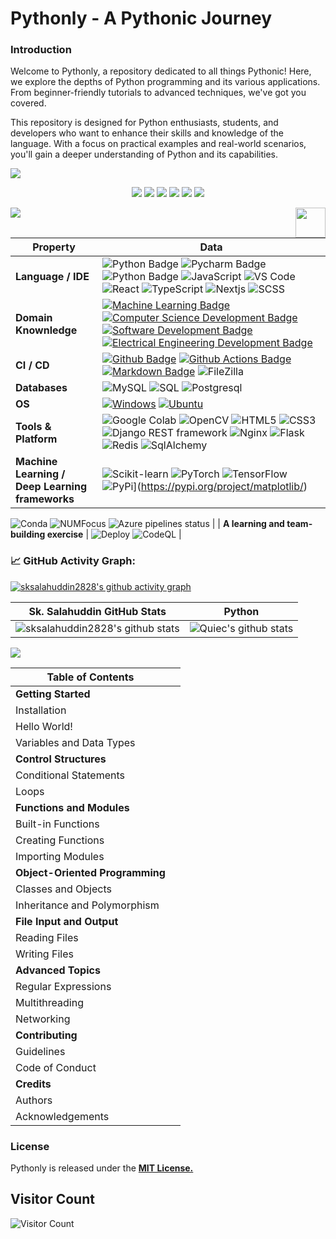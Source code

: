 <h1> Pythonly - A Pythonic Journey </h1>

<h3>Introduction</h3>

<p>Welcome to Pythonly, a repository dedicated to all things Pythonic! Here, we explore the depths of Python programming and its various applications. From beginner-friendly tutorials to advanced techniques, we've got you covered.

This repository is designed for Python enthusiasts, students, and developers who want to enhance their skills and knowledge of the language. With a focus on practical examples and real-world scenarios, you'll gain a deeper understanding of Python and its capabilities.</p>
![](assets/Bottom_up.svg)

<!--   my-icons -->
<p align="center">
    <a href="https://github.com/sksalahuddin2828/sksalahuddin2828"><img src="https://img.shields.io/badge/status-updating-brightgreen.svg"></a>
    <a href="https://github.com/python/cpython"><img src="https://img.shields.io/badge/Python-3.10-FF1493.svg"></a>
    <a href="https://github.com/sksalahuddin2828/sksalahuddin2828/graphs/contributors"><img src="https://img.shields.io/github/contributors/sksalahuddin2828/sksalahuddin2828?color=blue"></a>
    <a href="https://github.com/sksalahuddin2828/sksalahuddin2828/stargazers"><img src="https://img.shields.io/github/stars/sksalahuddin2828/sksalahuddin2828.svg?logo=github"></a>
    <a href="https://github.com/sksalahuddin2828/sksalahuddin2828/network/members"><img src="https://img.shields.io/github/forks/sksalahuddin2828/sksalahuddin2828.svg?color=blue&logo=github"></a>
    <a href="https://visitorbadge.io/status?path=sksalahuddin2828"><img src="https://api.visitorbadge.io/api/daily?path=sksalahuddin2828&labelColor=%23697689&countColor=%2337d67a&style=plastic&labelStyle=none" /></a>
    <!-- <img src="https://visitor-badge.glitch.me/badge?page_id=sksalahuddin2828.sksalahuddin2828" alt="visitors"/> -->
</p>

<!--   my-header-img -->
![](./src/header_.png)
<a href="https://www.python.org/"><img src="https://upload.wikimedia.org/wikipedia/commons/c/c3/Python-logo-notext.svg" align="right" height="48" width="48" ></a>

<!--   my-skils -->

| Property                                        | Data                                                                                                                                                                                                                                                                                                                                                                                                                                                                                                                                                                                                                                                                                                                                                                                                                                                                                                                                                                                                                                                                                                                                                                                                                                                                                                                                                                                                                                                                                                                                                                                                                                                                                                                                                                                                            |
|-------------------------------------------------|-----------------------------------------------------------------------------------------------------------------------------------------------------------------------------------------------------------------------------------------------------------------------------------------------------------------------------------------------------------------------------------------------------------------------------------------------------------------------------------------------------------------------------------------------------------------------------------------------------------------------------------------------------------------------------------------------------------------------------------------------------------------------------------------------------------------------------------------------------------------------------------------------------------------------------------------------------------------------------------------------------------------------------------------------------------------------------------------------------------------------------------------------------------------------------------------------------------------------------------------------------------------------------------------------------------------------------------------------------------------------------------------------------------------------------------------------------------------------------------------------------------------------------------------------------------------------------------------------------------------------------------------------------------------------------------------------------------------------------------------------------------------------------------------------------------------|
| **Language / IDE**                              | ![Python Badge](https://img.shields.io/badge/-Python-3776AB?style=flat&logo=Python&logoColor=white) ![Pycharm Badge](https://img.shields.io/badge/-Pycharm-3776AB?style=flat&logo=Pycharm&logoColor=white) ![Python Badge](https://img.shields.io/badge/-Django-3776AB?style=flat&logo=Django&logoColor=white) ![JavaScript](https://img.shields.io/badge/-JavaScript-F7DF1C?style=flat-square&logo=javascript&logoColor=white&color=%23FFCE5A) ![VS Code](https://img.shields.io/badge/VSCode-white?style=flat-square&logo=visualstudiocode&logoColor=0173C1) ![React](https://img.shields.io/badge/-React-202020?style=flat-square&logo=react) ![TypeScript](https://img.shields.io/badge/-TypeScript-007ACC?style=flat-square&logo=typescript&logoColor=white) ![Nextjs](https://img.shields.io/badge/-NextJS-000000?style=flat-square&logo=nextjs&logoColor=white) ![SCSS](https://img.shields.io/badge/-SCSS-94476E?style=flat-square&logo=SASS)                                                                                                                                                                                                                                                                                                                                                                                                                                                                                                                                                                                                                                                                                                                                                                                                                                                                                                                                                                                                                                                                                                                                                                                                                                                                                                                                                                                                                                                                                                                           |
| **Domain Knownledge**                           | [![Machine Learning Badge](https://img.shields.io/badge/-Machine%20Learning-01D277?style=flat&logoColor=white)](https://github.com/sksalahuddin2828/sksalahuddin2828) [![Computer Science Development Badge](https://img.shields.io/badge/-Computer%20Science-FAB040?style=flat&logoColor=white)](https://github.com/search?q=user%3Asksalahuddin2828&type=Repositories) [![Software Development Badge](https://img.shields.io/badge/-Software%20Development-FF6600?style=flat&logoColor=white)](https://github.com/search?q=user%3Asksalahuddin2828&type=Repositories) [![Electrical Engineering Development Badge](https://img.shields.io/badge/-Electrical%20Engineering-4C8CBF?style=flat&logoColor=white)](https://github.com/search?q=user%3Asksalahuddin2828&type=Repositories)                                                                                                                                                                                                                                                                                                                                                                                                                                                                                                                                                                                                                                                                                                                                                                                                                                                                                                                                                                                                                                                                                      |
| **CI / CD**                                     | [![Github Badge](https://img.shields.io/badge/-Github%20-2088FF?style=flat&logo=Github&logoColor=white)](https://github.com/sksalahuddin2828/sksalahuddin2828) [![Github Actions Badge](https://img.shields.io/badge/-Git%20-2088FF?style=flat&logo=Git&logoColor=white)](https://github.com/sksalahuddin2828/sksalahuddin2828) [![Markdown Badge](https://img.shields.io/badge/-Markdown-2088FF?style=flat&logo=Markdown&logoColor=white)](https://github.com/sksalahuddin2828/sksalahuddin2828) ![FileZilla](https://img.shields.io/badge/-FileZilla-B40000?style=flat-square&logo=filezilla)                                                                                                                                                                                                                                                                                                                                                                                                                                                                                                                                                                                                                                                                                                                                                                                                                                                                                                                                                                                                                                                                                                                                                                                                                                                                                                                                                                                                                                               |
| **Databases**                                   | <img alt="MySQL" src="https://camo.githubusercontent.com/e863bc79abf7a53150665ce9eb1a93f4fb6183af46bc3fb345ee5562736eb23c/68747470733a2f2f696d672e736869656c64732e696f2f62616467652f4d7953514c2d2532333030662e7376673f6c6f676f3d6d7973716c266c6f676f436f6c6f723d7768697465" data-canonical-src="https://img.shields.io/badge/MySQL-%2300f.svg?logo=mysql&amp;logoColor=white" style="max-width: 100%;"> <img src="https://camo.githubusercontent.com/c44ec7dbcddd4dea22204197ce11e45bea3ef03ff97e45294bf66ea793527706/68747470733a2f2f696d672e736869656c64732e696f2f62616467652f2d53514c2d626c61636b3f7374796c653d666c61742d737175617265266c6f676f3d706f737467726573716c266c6f676f436f6c6f723d626c7565" alt="SQL" data-canonical-src="https://img.shields.io/badge/-SQL-black?style=flat-square&amp;logo=postgresql&amp;logoColor=blue" style="max-width: 100%;"> ![Postgresql](https://img.shields.io/badge/-Postgresql-white?style=flat-square&logo=Postgresql)                                                                                                                                                                                                                                                                                                                                                                                                                                                                                                                                                                                                                                                                                                                                                                                                                                                                                                                                              |
| **OS**                                          | <a target="_blank" rel="noopener noreferrer" href="https://camo.githubusercontent.com/b44114213a5a462903bd69611bb6846f1dc41fe6f3230bd37c67c3d4eb65f08c/68747470733a2f2f696d672e736869656c64732e696f2f62616467652f2d57696e646f77732d626c61636b3f7374796c653d666c61742d737175617265266c6f676f3d77696e646f7773266c6f676f436f6c6f723d626c7565"><img src="https://camo.githubusercontent.com/b44114213a5a462903bd69611bb6846f1dc41fe6f3230bd37c67c3d4eb65f08c/68747470733a2f2f696d672e736869656c64732e696f2f62616467652f2d57696e646f77732d626c61636b3f7374796c653d666c61742d737175617265266c6f676f3d77696e646f7773266c6f676f436f6c6f723d626c7565" alt="Windows" data-canonical-src="https://img.shields.io/badge/-Windows-black?style=flat-square&amp;logo=windows&amp;logoColor=blue" style="max-width: 100%;"></a> <a target="_blank" rel="noopener noreferrer" href="https://camo.githubusercontent.com/9c4bc049e33f41f122342a1714ccf872c34098a9f2c593c33c2322cf0129fa04/68747470733a2f2f696d672e736869656c64732e696f2f62616467652f2d5562756e74752d626c61636b3f7374796c653d666c61742d737175617265266c6f676f3d7562756e7475"><img src="https://camo.githubusercontent.com/9c4bc049e33f41f122342a1714ccf872c34098a9f2c593c33c2322cf0129fa04/68747470733a2f2f696d672e736869656c64732e696f2f62616467652f2d5562756e74752d626c61636b3f7374796c653d666c61742d737175617265266c6f676f3d7562756e7475" alt="Ubuntu" data-canonical-src="https://img.shields.io/badge/-Ubuntu-black?style=flat-square&amp;logo=ubuntu" style="max-width: 100%;"></a>                                                                                                                                                                                                                                                                           |
| **Tools & Platform**                            | ![Google Colab](https://img.shields.io/badge/Colab-F9AB00?style=for-the-badge&logo=googlecolab&color=525252) ![OpenCV](https://img.shields.io/badge/OpenCV-27338e?style=for-the-badge&logo=OpenCV&logoColor=white) ![HTML5](https://img.shields.io/badge/HTML5-E34F26?style=for-the-badge&logo=html5&logoColor=white) ![CSS3](https://img.shields.io/badge/CSS3-1572B6?style=for-the-badge&logo=css3&logoColor=white) ![Django REST framework](https://img.shields.io/badge/-Django%20REST%20framework-A30000?style=flat-square&logo=drf) ![Nginx](https://img.shields.io/badge/-Nginx-009400?style=flat-square&logo=nginx) ![Flask](https://img.shields.io/badge/-Flask-black?style=flat-square&logo=Flask&logoColor=white) ![Redis](https://img.shields.io/badge/-Redis-161F31?style=flat-square&logo=redis&logoColor=white) ![SqlAlchemy](https://img.shields.io/badge/-SqlAlchemy-FCA121?style=flat-square&logo=SqlAlchemy&logoColor=white)                                                                                                                                                                                                                                                                                                                                                                                                                                                                                                                                                                                                                                                                                                                                                                                                                                                                                                                                                                                                                                                                                                                                                                                                                                                                                                                             |
| **Machine Learning / Deep Learning frameworks** | ![Scikit-learn](http://img.shields.io/badge/-Scikit--Learn-eee?style=flat-square&logo=scikit-learn&logoColor=e26d00) ![PyTorch](http://img.shields.io/badge/-PyTorch-eee?style=flat-square&logo=pytorch&logoColor=EE4C2C) ![TensorFlow](http://img.shields.io/badge/-TensorFlow-eee?style=flat-square&logo=tensorflow&logoColor=FF6F00) ![PyPi](https://img.shields.io/pypi/v/matplotlib)](https://pypi.org/project/matplotlib/)

![Conda](https://img.shields.io/conda/vn/conda-forge/matplotlib) ![NUMFocus](https://img.shields.io/badge/powered%20by-NumFOCUS-orange.svg?style=flat&colorA=E1523D&colorB=007D8A) ![Azure pipelines status](https://dev.azure.com/matplotlib/matplotlib/_apis/build/status/matplotlib.matplotlib?branchName=main) |
| **A learning and team-building exercise**       | ![Deploy](https://github.com/es-na-battlesnake/snakes/actions/workflows/deploy-branch.yml/badge.svg) ![CodeQL](https://github.com/es-na-battlesnake/snakes/actions/workflows/codeql-analysis.yml/badge.svg) |

<!--   GitHub stats graph -->
### 📈 GitHub Activity Graph:
[![sksalahuddin2828's github activity graph](https://github-readme-activity-graph.cyclic.app/graph?username=sksalahuddin2828&theme=github-compact)](https://github.com/sksalahuddin2828/github-readme-activity-graph)

|     Sk. Salahuddin GitHub Stats                                                                                                                   | Python                                                                                                                         |
|-----------------------------------------------------------------------------------------------------------------------------------------|---------------------------------------------------------------------------------------------------------------------------|
| ![sksalahuddin2828's github stats](https://github-readme-stats.vercel.app/api?username=sksalahuddin2828&show_icons=true&theme=radical&include_all_commits=true) | ![Quiec's github stats](https://github-readme-stats.vercel.app/api/top-langs/?username=sksalahuddin2828&theme=radical&layout=compact) |

<img src="https://github-readme-streak-stats.herokuapp.com/?user=sksalahuddin2828"></img>

| Table of Contents | |
| --- | --- |
| **Getting Started** | |
| Installation | |
| Hello World! | |
| Variables and Data Types | |
| **Control Structures** | |
| Conditional Statements | |
| Loops | |
| **Functions and Modules** | |
| Built-in Functions | |
| Creating Functions | |
| Importing Modules | |
| **Object-Oriented Programming** | |
| Classes and Objects | |
| Inheritance and Polymorphism | |
| **File Input and Output** | |
| Reading Files | |
| Writing Files | |
| **Advanced Topics** | |
| Regular Expressions | |
| Multithreading | |
| Networking | |
| **Contributing** | |
| Guidelines | |
| Code of Conduct | |
| **Credits** | |
| Authors | |
| Acknowledgements | |

<h3>License</h3>
<p>Pythonly is released under the <b><u>MIT License.</u></b></p>

## Visitor Count

![Visitor Count](https://profile-counter.glitch.me/{sksalahuddin2828}/count.svg)
